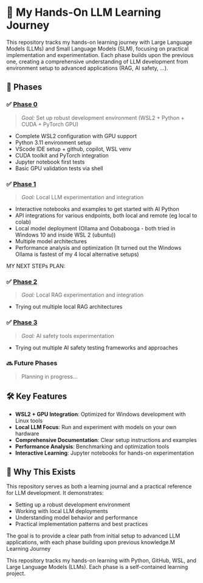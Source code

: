 # 🚀 My Hands-On LLM Learning Journey

This repository tracks my hands-on learning journey with Large Language Models (LLMs) and Small Language Models (SLM), focusing on practical implementation and experimentation. Each phase builds upon the previous one, creating a comprehensive understanding of LLM development from environment setup to advanced applications (RAG, AI safety, ...).

## 🧭 Phases

### ✅ [Phase 0](./phase0/)
> *Goal:* Set up robust development environment (WSL2 + Python + CUDA + PyTorch GPU)
- Complete WSL2 configuration with GPU support
- Python 3.11 environment setup
- VScode IDE setup + github, copilot, WSL venv
- CUDA toolkit and PyTorch integration
- Jupyter notebook first tests
- Basic GPU validation tests via shell

### ✅ [Phase 1](./phase1/)
> *Goal:* Local LLM experimentation and integration
- Interactive notebooks and examples to get started with AI Python
- API integrations for various endpoints, both local and remote (eg local to colab)
- Local model deployment (Ollama and Oobabooga - both tried in Windows 10 and inside WSL 2 (ubuntu))
- Multiple model architectures
- Performance analysis and optimization (It turned out the Windows Ollama is fastest of my 4 local alternative setups)

MY NEXT STEPs PLAN:

### ✅ [Phase 2](./phase2/)
> *Goal:* Local RAG experimentation and integration
- Trying out multiple local RAG architectures

### ✅ [Phase 3](./phase3/)
> *Goal:* AI safety tools experimentation
- Trying out multiple AI safety testing frameworks and approaches

### 🔜 Future Phases
> Planning in progress...

## 🛠 Key Features

- **WSL2 + GPU Integration**: Optimized for Windows development with Linux tools
- **Local LLM Focus**: Run and experiment with models on your own hardware
- **Comprehensive Documentation**: Clear setup instructions and examples
- **Performance Analysis**: Benchmarking and optimization tools
- **Interactive Learning**: Jupyter notebooks for hands-on experimentation

## 📌 Why This Exists

This repository serves as both a learning journal and a practical reference for LLM development. It demonstrates:
- Setting up a robust development environment
- Working with local LLM deployments
- Understanding model behavior and performance
- Practical implementation patterns and best practices

The goal is to provide a clear path from initial setup to advanced LLM applications, with each phase building upon previous knowledge.M Learning Journey

This repository tracks my hands-on learning with Python, GitHub, WSL, and Large Language Models (LLMs). Each phase is a self-contained learning project.